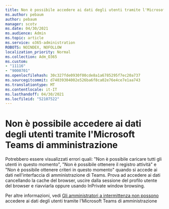 ```yaml
---
title: Non è possibile accedere ai dati degli utenti tramite l'Microsoft Teams di amministrazione
ms.author: pebaum
author: pebaum
manager: scotv
ms.date: 04/30/2021
ms.audience: Admin
ms.topic: article
ms.service: o365-administration
ROBOTS: NOINDEX, NOFOLLOW
localization_priority: Normal
ms.collection: Adm_O365
ms.custom:
- "11116"
- "9000701"
ms.openlocfilehash: 30c327fde0930f00cde8a1a6785295f7ec20a737
ms.sourcegitcommit: d74039304002e526ba6f8ca02e76e4ce7e1aa743
ms.translationtype: MT
ms.contentlocale: it-IT
ms.lasthandoff: 04/30/2021
ms.locfileid: "52107522"
---
```

# <a name="cant-access-user-data-via-the-microsoft-teams-admin-center"></a>Non è possibile accedere ai dati degli utenti tramite l'Microsoft Teams di amministrazione

Potrebbero essere visualizzati errori quali: "Non è possibile caricare tutti gli utenti in questo momento", "Non è possibile ottenere il registro attività" e "Non è possibile ottenere criteri in questo momento" quando si accede ai dati nell'interfaccia di amministrazione di Teams. Prova ad accedere ai dati cancellando la cache del browser, uscire dalla sessione del profilo utente del browser e riavviarla oppure usando InPrivate window browsing. 

Per altre informazioni, vedi [Gli amministratori a intermittenza non possono](https://docs.microsoft.com/microsoftteams/troubleshoot/teams-administration/cannot-access-admin-center) accedere ai dati degli utenti tramite l'Microsoft Teams di amministrazione